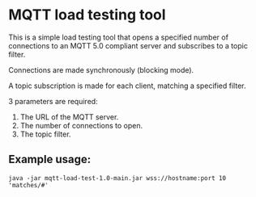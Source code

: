 # MQTT load testing tool

This is a simple load testing tool that opens a specified number of connections to an MQTT 5.0 compliant server and
subscribes to a topic filter.

Connections are made synchronously (blocking mode).

A topic subscription is made for each client, matching a specified filter.

3 parameters are required:

1. The URL of the MQTT server.
2. The number of connections to open.
3. The topic filter.

## Example usage:

```
java -jar mqtt-load-test-1.0-main.jar wss://hostname:port 10 'matches/#'
```